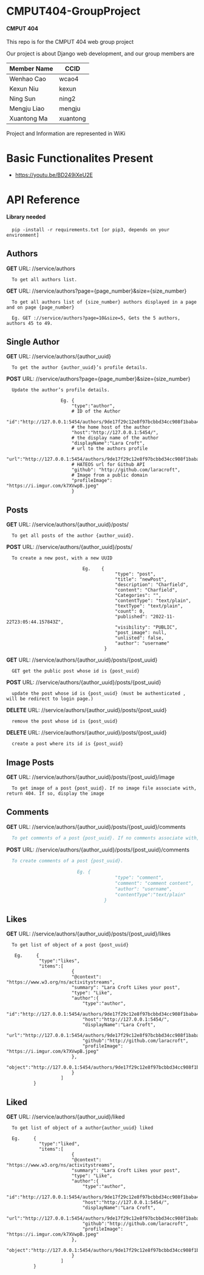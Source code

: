 # CMPUT404-GroupProject

#### CMPUT 404

This repo is for the CMPUT 404 web group project

Our project is about Django web development, and our group members are

| Member Name | CCID   |
| ----------- | ------ |
| Wenhao Cao  | wcao4  |
| Kexun Niu   | kexun  |
| Ning Sun    | ning2  |
| Mengju Liao | mengju |
| Xuantong Ma         | xuantong    |

Project and Information are represented in WiKi

# Basic Functionalites Present
- https://youtu.be/BD249iXeU2E

# API Reference

#### Library needed

```
  pip -install -r requirements.txt [or pip3, depends on your environment]
```

## Authors

**GET** URL: //service/authors
```authors
  To get all authors list.
```

**GET** URL: //service/authors?page={page_number}&size={size_number}
```
  To get all authors list of {size_number} authors displayed in a page and on page {page_number}

  Eg. GET ://service/authors?page=10&size=5, Gets the 5 authors, authors 45 to 49.
```

## Single Author

**GET** URL: //service/authors/{author_uuid}
```author
  To get the author {author_uuid}’s profile details.
```

**POST** URL: //service/authors?page={page_number}&size={size_number}
```
  Update the author’s profile details.

                    Eg. {
                        "type":"author",
                        # ID of the Author
                        "id":"http://127.0.0.1:5454/authors/9de17f29c12e8f97bcbbd34cc908f1baba40658e",
                        # the home host of the author
                        "host":"http://127.0.0.1:5454/",
                        # the display name of the author
                        "displayName":"Lara Croft",
                        # url to the authors profile
                        "url":"http://127.0.0.1:5454/authors/9de17f29c12e8f97bcbbd34cc908f1baba40658e",
                        # HATEOS url for Github API
                        "github": "http://github.com/laracroft",
                        # Image from a public domain
                        "profileImage": "https://i.imgur.com/k7XVwpB.jpeg"
                        }

```

## Posts

**GET** URL: //service/authors/{author_uuid}/posts/
```posts
  To get all posts of the author {author_uuid}.
```

**POST** URL: //service/authors/{author_uuid}/posts/
```
  To create a new post, with a new UUID

                            Eg.    {
                                        "type": "post",
                                        "title": "newPost",
                                        "description": "Charfield",
                                        "content": "Charfield",
                                        "Categories": "",
                                        "contentType": "text/plain",
                                        "textType": "text/plain",
                                        "count": 0,
                                        "published": "2022-11-22T23:05:44.157843Z",
                                        "visibility": "PUBLIC",
                                        "post_image": null,
                                        "unlisted": false,
                                        "author": "username"
                                    }

```

**GET** URL: //service/authors/{author_uuid}/posts/{post_uuid}
```posts
  GET get the public post whose id is {post_uuid}
```

**POST** URL: //service/authors/{author_uuid}/posts/{post_uuid}
```posts
  update the post whose id is {post_uuid} (must be authenticated , will be redirect to login page.)
```

**DELETE** URL: //service/authors/{author_uuid}/posts/{post_uuid}
```posts
  remove the post whose id is {post_uuid}
```

**DELETE** URL: //service/authors/{author_uuid}/posts/{post_uuid}
```posts
  create a post where its id is {post_uuid}
```


## Image Posts

**GET** URL: //service/authors/{author_uuid}/posts/{post_uuid}/image
```image_posts
  To get image of a post {post_uuid}. If no image file associate with, return 404. If so, display the image
```

## Comments

**GET** URL: //service/authors/{author_uuid}/posts/{post_uuid}/comments
```comments
  To get comments of a post {post_uuid}. If no comments associate with, return 404.
```

**POST** URL: //service/authors/{author_uuid}/posts/{post_uuid}/comments
```comments
  To create comments of a post {post_uuid}.
  
                          Eg. {
                                        "type": "comment",
                                        "comment": "comment content",
                                        "author": "username",
                                        "contentType":"text/plain"
                                    }
```

## Likes

**GET** URL: //service/authors/{author_uuid}/posts/{post_uuid}/likes
```likes
  To get list of object of a post {post_uuid}
  
   Eg.     {
            "type":"likes",
            "items":[
                        {
                        "@context": "https://www.w3.org/ns/activitystreams",
                        "summary": "Lara Croft Likes your post",         
                        "type": "Like",
                        "author":{
                            "type":"author",
                            "id":"http://127.0.0.1:5454/authors/9de17f29c12e8f97bcbbd34cc908f1baba40658e",
                            "host":"http://127.0.0.1:5454/",
                            "displayName":"Lara Croft",
                            "url":"http://127.0.0.1:5454/authors/9de17f29c12e8f97bcbbd34cc908f1baba40658e",
                            "github":"http://github.com/laracroft",
                            "profileImage": "https://i.imgur.com/k7XVwpB.jpeg"
                        },
                        "object":"http://127.0.0.1:5454/authors/9de17f29c12e8f97bcbbd34cc908f1baba40658e/posts/764efa883dda1e11db47671c4a3bbd9e"
                        }
                    ]
          }
```

## Liked

**GET** URL: //service/authors/{author_uuid}/liked
```liked
  To get list of object of a author{author_uuid} liked
  
  Eg.     {
            "type":"liked",
            "items":[
                        {
                        "@context": "https://www.w3.org/ns/activitystreams",
                        "summary": "Lara Croft Likes your post",         
                        "type": "Like",
                        "author":{
                            "type":"author",
                            "id":"http://127.0.0.1:5454/authors/9de17f29c12e8f97bcbbd34cc908f1baba40658e",
                            "host":"http://127.0.0.1:5454/",
                            "displayName":"Lara Croft",
                            "url":"http://127.0.0.1:5454/authors/9de17f29c12e8f97bcbbd34cc908f1baba40658e",
                            "github":"http://github.com/laracroft",
                            "profileImage": "https://i.imgur.com/k7XVwpB.jpeg"
                        },
                        "object":"http://127.0.0.1:5454/authors/9de17f29c12e8f97bcbbd34cc908f1baba40658e/posts/764efa883dda1e11db47671c4a3bbd9e"
                        }
                    ]
          }
```
